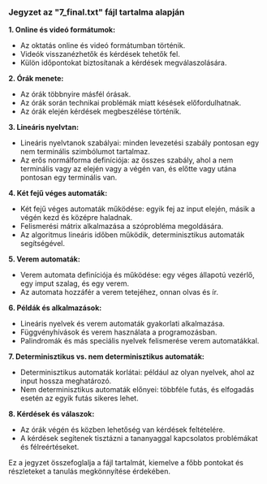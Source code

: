 ### Jegyzet az "7_final.txt" fájl tartalma alapján

**1. Online és videó formátumok:**
   - Az oktatás online és videó formátumban történik.
   - Videók visszanézhetők és kérdések tehetők fel.
   - Külön időpontokat biztosítanak a kérdések megválaszolására.

**2. Órák menete:**
   - Az órák többnyire másfél órásak.
   - Az órák során technikai problémák miatt késések előfordulhatnak.
   - Az órák elején kérdések megbeszélése történik.

**3. Lineáris nyelvtan:**
   - Lineáris nyelvtanok szabályai: minden levezetési szabály pontosan egy nem terminális szimbólumot tartalmaz.
   - Az erős normálforma definíciója: az összes szabály, ahol a nem terminális vagy az elején vagy a végén van, és előtte vagy utána pontosan egy terminális van.

**4. Két fejű véges automaták:**
   - Két fejű véges automaták működése: egyik fej az input elején, másik a végén kezd és középre haladnak.
   - Felismerési mátrix alkalmazása a szóprobléma megoldására.
   - Az algoritmus lineáris időben működik, determinisztikus automaták segítségével.

**5. Verem automaták:**
   - Verem automata definíciója és működése: egy véges állapotú vezérlő, egy imput szalag, és egy verem.
   - Az automata hozzáfér a verem tetejéhez, onnan olvas és ír.

**6. Példák és alkalmazások:**
   - Lineáris nyelvek és verem automaták gyakorlati alkalmazása.
   - Függvényhívások és verem használata a programozásban.
   - Palindromák és más speciális nyelvek felismerése verem automatákkal.

**7. Determinisztikus vs. nem determinisztikus automaták:**
   - Determinisztikus automaták korlátai: például az olyan nyelvek, ahol az input hossza meghatározó.
   - Nem determinisztikus automaták előnyei: többféle futás, és elfogadás esetén az egyik futás sikeres lehet.

**8. Kérdések és válaszok:**
   - Az órák végén és közben lehetőség van kérdések feltételére.
   - A kérdések segítenek tisztázni a tananyaggal kapcsolatos problémákat és félreértéseket.

Ez a jegyzet összefoglalja a fájl tartalmát, kiemelve a főbb pontokat és részleteket a tanulás megkönnyítése érdekében.